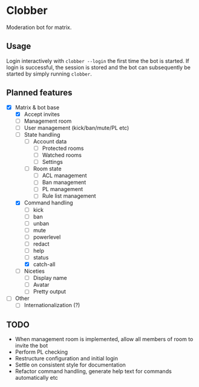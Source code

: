 # Clobber

Moderation bot for matrix.

## Usage

Login interactively with `clobber --login` the first time the bot is started. If login is successful, the session is stored and the bot can subsequently be started by simply running `clobber`.

## Planned features

- [x] Matrix & bot base
  - [x] Accept invites
  - [ ] Management room
  - [ ] User management (kick/ban/mute/PL etc)
  - [ ] State handling
    - [ ] Account data
      - [ ] Protected rooms
      - [ ] Watched rooms
      - [ ] Settings
    - [ ] Room state
      - [ ] ACL management
      - [ ] Ban management
      - [ ] PL management
      - [ ] Rule list management
  - [x] Command handling
    - [ ] kick
    - [ ] ban
    - [ ] unban
    - [ ] mute
    - [ ] powerlevel
    - [ ] redact
    - [ ] help
    - [ ] status
    - [x] catch-all
  - [ ] Niceties
    - [ ] Display name
    - [ ] Avatar
    - [ ] Pretty output
- [ ] Other
  - [ ] Internationalization (?)

## TODO

- When management room is implemented, allow all members of room to invite the bot
- Perform PL checking
- Restructure configuration and initial login
- Settle on consistent style for documentation
- Refactor command handling, generate help text for commands automatically etc
